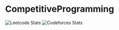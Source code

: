 # CompetitiveProgramming
![Leetcode Stats](https://leetcard.jacoblin.cool/dekoding)
![Codeforces Stats](https://codeforces-readme-stats.vercel.app/api/card?username=unclemax)
